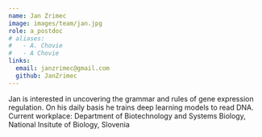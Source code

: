 ```yaml
---
name: Jan Zrimec
image: images/team/jan.jpg
role: a_postdoc
# aliases:
#   - A. Chovie
#   - A Chovie
links:
  email: janzrimec@gmail.com
  github: JanZrimec
---
```


Jan is interested in uncovering the grammar and rules of gene expression regulation. On his daily basis he trains deep learning models to read DNA. 
Current workplace: Department of Biotechnology and Systems Biology, National Insitute of Biology, Slovenia 